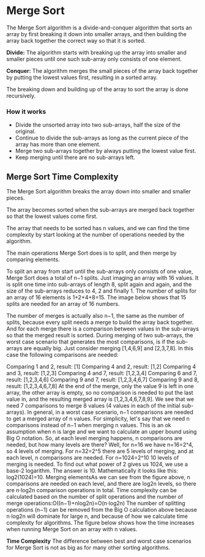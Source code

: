 # Merge Sort
The Merge Sort algorithm is a divide-and-conquer algorithm that sorts an array by first breaking it down into smaller arrays, and then building the array back together the correct way so that it is sorted.

**Divide:** The algorithm starts with breaking up the array into smaller and smaller pieces until one such sub-array only consists of one element.

**Conquer:** The algorithm merges the small pieces of the array back together by putting the lowest values first, resulting in a sorted array.

The breaking down and building up of the array to sort the array is done recursively.

### How it works
- Divide the unsorted array into two sub-arrays, half the size of the original.
- Continue to divide the sub-arrays as long as the current piece of the array has more than one element.
- Merge two sub-arrays together by always putting the lowest value first.
- Keep merging until there are no sub-arrays left.

## Merge Sort Time Complexity
The Merge Sort algorithm breaks the array down into smaller and smaller pieces.

The array becomes sorted when the sub-arrays are merged back together so that the lowest values come first.

The array that needs to be sorted has n values, and we can find the time complexity by start looking at the number of operations needed by the algorithm.

The main operations Merge Sort does is to split, and then merge by comparing elements.

To split an array from start until the sub-arrays only consists of one value, Merge Sort does a total of n−1 splits. Just imaging an array with 16 values. It is split one time into sub-arrays of length 8, split again and again, and the size of the sub-arrays reduces to 4, 2 and finally 1. The number of splits for an array of 16 elements is 
1+2+4+8=15.
The image below shows that 15 splits are needed for an array of 16 numbers.

The number of merges is actually also n−1, the same as the number of splits, because every split needs a merge to build the array back together. And for each merge there is a comparison between values in the sub-arrays so that the merged result is sorted.
During merging of two sub-arrays, the worst case scenario that generates the most comparisons, is if the sub-arrays are equally big. Just consider merging [1,4,6,9] and [2,3,7,8]. In this case the following comparisons are needed:

Comparing 1 and 2, result: [1]
Comparing 4 and 2, result: [1,2]
Comparing 4 and 3, result: [1,2,3]
Comparing 4 and 7, result: [1,2,3,4]
Comparing 6 and 7, result: [1,2,3,4,6]
Comparing 9 and 7, result: [1,2,3,4,6,7]
Comparing 9 and 8, result: [1,2,3,4,6,7,8]
At the end of the merge, only the value 9 is left in one array, the other array is empty, so no comparison is needed to put the last value in, and the resulting merged array is [1,2,3,4,6,7,8,9]. We see that we need 7 comparisons to merge 8 values (4 values in each of the initial sub-arrays). In general, in a worst case scenario, 
n−1 comparisons are needed to get a merged array of n values.
For simplicity, let's say that we need n comparisons instead of n−1 when merging n values. This is an ok assumption when n is large and we want to calculate an upper bound using Big O notation.
So, at each level merging happens, n comparisons are needed, but how many levels are there? Well, for n=16 we have n=16=2^4, so 4 levels of merging. For n=32=2^5
 there are 5 levels of merging, and at each level, n comparisons are needed. For n=1024=2^10 10 levels of merging is needed. To find out what power of 2 gives us 1024, we use a base-2 logarithm. The answer is 10. Mathematically it looks like this: log2(1024)=10.
Merging elementsAs we can see from the figure above, n comparisons are needed on each level, and there are log2n levels, so there are n⋅log2n comparison operations in total.
Time complexity can be calculated based on the number of split operations and the number of merge operations:O((n−1)+nlog2n)=O(n⋅log2n)
The number of splitting operations (n−1) can be removed from the Big O calculation above because n⋅log2n will dominate for large n, and because of how we calculate time complexity for algorithms.
The figure below shows how the time increases when running Merge Sort on an array with n values.

**Time Complexity**
The difference between best and worst case scenarios for Merge Sort is not as big as for many other sorting algorithms.
